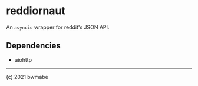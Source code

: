 # reddiornaut

An `asyncio` wrapper for reddit's JSON API.

## Dependencies
* aiohttp

--- 

(c) 2021 bwmabe
